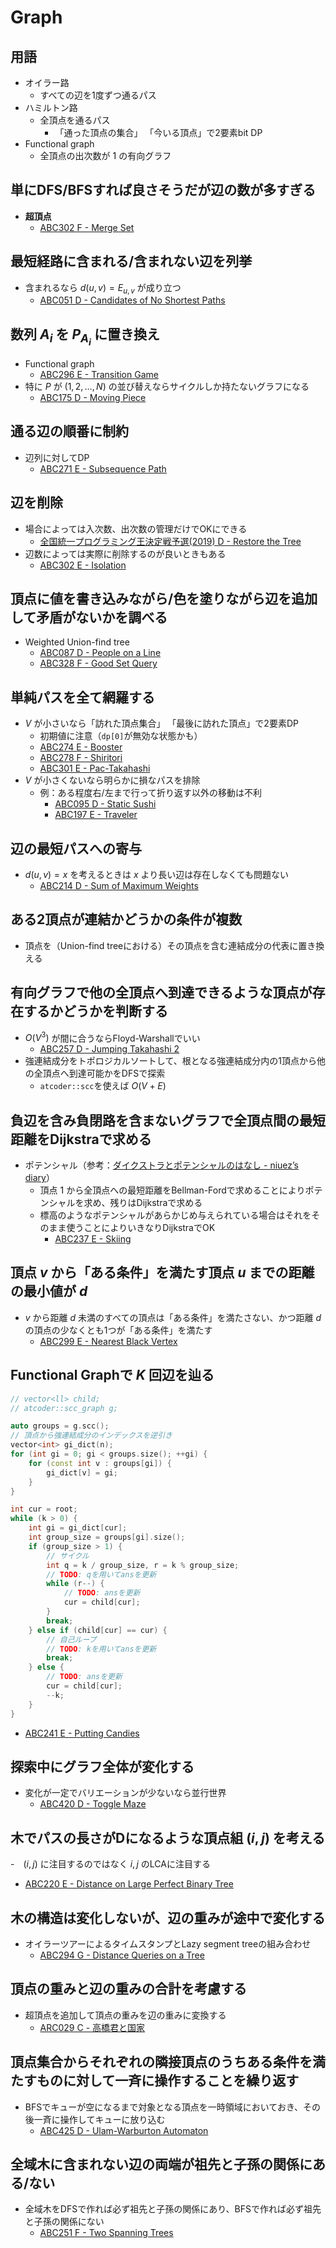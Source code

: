 # Graph

## 用語
- オイラー路
  - すべての辺を1度ずつ通るパス
- ハミルトン路
  - 全頂点を通るパス
    - 「通った頂点の集合」 「今いる頂点」で2要素bit DP
- Functional graph
  - 全頂点の出次数が $1$ の有向グラフ

## 単にDFS/BFSすれば良さそうだが辺の数が多すぎる
- **超頂点**
  - [ABC302 F - Merge Set](https://atcoder.jp/contests/abc302/tasks/abc302_f)

## 最短経路に含まれる/含まれない辺を列挙
- 含まれるなら $d(u, v) = E_{u,v}$ が成り立つ
  - [ABC051 D - Candidates of No Shortest Paths](https://atcoder.jp/contests/abc051/tasks/abc051_d)

## 数列 $A_i$ を $P_{A_i}$ に置き換え
- Functional graph
  - [ABC296 E - Transition Game](https://atcoder.jp/contests/abc296/tasks/abc296_e)
- 特に $P$ が $(1,2, \dots, N)$ の並び替えならサイクルしか持たないグラフになる
  - [ABC175 D - Moving Piece](https://atcoder.jp/contests/abc175/tasks/abc175_d)

## 通る辺の順番に制約
- 辺列に対してDP
  - [ABC271 E - Subsequence Path](https://atcoder.jp/contests/abc271/tasks/abc271_e)

## 辺を削除
- 場合によっては入次数、出次数の管理だけでOKにできる
  - [全国統一プログラミング王決定戦予選(2019) D - Restore the Tree](https://atcoder.jp/contests/nikkei2019-qual/tasks/nikkei2019_qual_d)
- 辺数によっては実際に削除するのが良いときもある
  - [ABC302 E - Isolation](https://atcoder.jp/contests/abc302/tasks/abc302_e)

## 頂点に値を書き込みながら/色を塗りながら辺を追加して矛盾がないかを調べる
- Weighted Union-find tree
  - [ABC087 D - People on a Line](https://atcoder.jp/contests/abc087/tasks/arc090_b)
  - [ABC328 F - Good Set Query](https://atcoder.jp/contests/abc328/tasks/abc328_f)

## 単純パスを全て網羅する
- $V$ が小さいなら「訪れた頂点集合」 「最後に訪れた頂点」で2要素DP
  - 初期値に注意（`dp[0]`が無効な状態かも）
  - [ABC274 E - Booster](https://atcoder.jp/contests/abc274/tasks/abc274_e)
  - [ABC278 F - Shiritori](https://atcoder.jp/contests/abc278/tasks/abc278_f)
  - [ABC301 E - Pac-Takahashi](https://atcoder.jp/contests/abc301/tasks/abc301_e)
- $V$ が小さくないなら明らかに損なパスを排除
  - 例：ある程度右/左まで行って折り返す以外の移動は不利
    - [ABC095 D - Static Sushi](https://atcoder.jp/contests/abc095/tasks/arc096_b)
    - [ABC197 E - Traveler](https://atcoder.jp/contests/abc197/tasks/abc197_e)

## 辺の最短パスへの寄与
- $d(u, v) = x$ を考えるときは $x$ より長い辺は存在しなくても問題ない
  - [ABC214 D - Sum of Maximum Weights](https://atcoder.jp/contests/abc214/tasks/abc214_d)

## ある2頂点が連結かどうかの条件が複数
- 頂点を（Union-find treeにおける）その頂点を含む連結成分の代表に置き換える

## 有向グラフで他の全頂点へ到達できるような頂点が存在するかどうかを判断する
- $O(V^3)$ が間に合うならFloyd-Warshallでいい
  - [ABC257 D - Jumping Takahashi 2](https://atcoder.jp/contests/abc257/tasks/abc257_d)
- 強連結成分をトポロジカルソートして、根となる強連結成分内の1頂点から他の全頂点へ到達可能かをDFSで探索
  - `atcoder::scc`を使えば $O(V+E)$

## 負辺を含み負閉路を含まないグラフで全頂点間の最短距離をDijkstraで求める
- ポテンシャル（参考：[ダイクストラとポテンシャルのはなし - niuez’s diary](https://niuez.hatenablog.com/entry/2019/03/04/142903)）
  - 頂点 $1$ から全頂点への最短距離をBellman-Fordで求めることによりポテンシャルを求め、残りはDijkstraで求める
  - 標高のようなポテンシャルがあらかじめ与えられている場合はそれをそのまま使うことによりいきなりDijkstraでOK
    - [ABC237 E - Skiing](https://atcoder.jp/contests/abc237/tasks/abc237_e)

## 頂点 $v$ から「ある条件」を満たす頂点 $u$ までの距離の最小値が $d$
- $v$ から距離 $d$ 未満のすべての頂点は「ある条件」を満たさない、かつ距離 $d$ の頂点の少なくとも1つが「ある条件」を満たす
  - [ABC299 E - Nearest Black Vertex](https://atcoder.jp/contests/abc299/tasks/abc299_e)

## Functional Graphで $K$ 回辺を辿る

```cpp
// vector<ll> child;
// atcoder::scc_graph g;

auto groups = g.scc();
// 頂点から強連結成分のインデックスを逆引き
vector<int> gi_dict(n);
for (int gi = 0; gi < groups.size(); ++gi) {
    for (const int v : groups[gi]) {
        gi_dict[v] = gi;
    }
}

int cur = root;
while (k > 0) {
    int gi = gi_dict[cur];
    int group_size = groups[gi].size();
    if (group_size > 1) {
        // サイクル
        int q = k / group_size, r = k % group_size;
        // TODO: qを用いてansを更新
        while (r--) {
            // TODO: ansを更新
            cur = child[cur];
        }
        break;
    } else if (child[cur] == cur) {
        // 自己ループ
        // TODO: kを用いてansを更新
        break;
    } else {
        // TODO: ansを更新
        cur = child[cur];
        --k;
    }
}

```

- [ABC241 E - Putting Candies](https://atcoder.jp/contests/abc241/tasks/abc241_e)

## 探索中にグラフ全体が変化する
- 変化が一定でバリエーションが少ないなら並行世界
  - [ABC420 D - Toggle Maze](https://atcoder.jp/contests/abc420/tasks/abc420_d)

## 木でパスの長さがDになるような頂点組 $(i, j)$ を考える
-　$(i,j)$ に注目するのではなく $i, j$ のLCAに注目する
  - [ABC220 E - Distance on Large Perfect Binary Tree](https://atcoder.jp/contests/abc220/tasks/abc220_e)

## 木の構造は変化しないが、辺の重みが途中で変化する
- オイラーツアーによるタイムスタンプとLazy segment treeの組み合わせ
  - [ABC294 G - Distance Queries on a Tree](https://atcoder.jp/contests/abc294/tasks/abc294_g)

## 頂点の重みと辺の重みの合計を考慮する
- 超頂点を追加して頂点の重みを辺の重みに変換する
  - [ARC029 C - 高橋君と国家](https://atcoder.jp/contests/arc029/tasks/arc029_3)

## 頂点集合からそれぞれの隣接頂点のうちある条件を満たすものに対して一斉に操作することを繰り返す
- BFSでキューが空になるまで対象となる頂点を一時領域においておき、その後一斉に操作してキューに放り込む
  - [ABC425 D - Ulam-Warburton Automaton](https://atcoder.jp/contests/abc425/tasks/abc425_d)

## 全域木に含まれない辺の両端が祖先と子孫の関係にある/ない
- 全域木をDFSで作れば必ず祖先と子孫の関係にあり、BFSで作れば必ず祖先と子孫の関係にない
  - [ABC251 F - Two Spanning Trees](https://atcoder.jp/contests/abc251/tasks/abc251_f)
